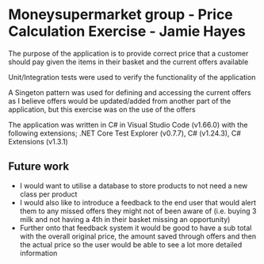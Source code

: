 # Moneysupermarket group - Price Calculation Exercise - Jamie Hayes

The purpose of the application is to provide correct price that a customer should pay given the items in their basket and the current offers available

Unit/Integration tests were used to verify the functionality of the application

A Singeton pattern was used for defining and accessing the current offers as I believe offers would be updated/added from another part of the application, but this exercise was on the use of the offers

The application was written in C# in Visual Studio Code (v1.66.0) with the following extensions; .NET Core Test Explorer (v0.7.7), C# (v1.24.3), C# Extensions (v1.3.1)

## Future work

- I would want to utilise a database to store products to not need a new class per product
- I would also like to introduce a feedback to the end user that would alert them to any missed offers they might not of been aware of (i.e. buying 3 milk and not having a 4th in their basket missing an opportunity)
- Further onto that feedback system it would be good to have a sub total with the overall original price, the amount saved through offers and then the actual price so the user would be able to see a lot more detailed information